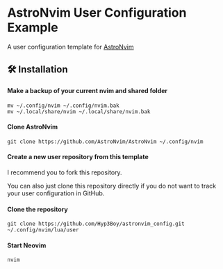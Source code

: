 # AstroNvim User Configuration Example

A user configuration template for [AstroNvim](https://github.com/AstroNvim/AstroNvim)

## 🛠️ Installation

#### Make a backup of your current nvim and shared folder

```shell
mv ~/.config/nvim ~/.config/nvim.bak
mv ~/.local/share/nvim ~/.local/share/nvim.bak
```

#### Clone AstroNvim

```shell
git clone https://github.com/AstroNvim/AstroNvim ~/.config/nvim
```

#### Create a new user repository from this template

I recommend you to fork this repository.

You can also just clone this repository directly if you do not want to track your user configuration in GitHub.

#### Clone the repository

```shell
git clone https://github.com/Hyp3Boy/astronvim_config.git ~/.config/nvim/lua/user
```

#### Start Neovim

```shell
nvim
```
